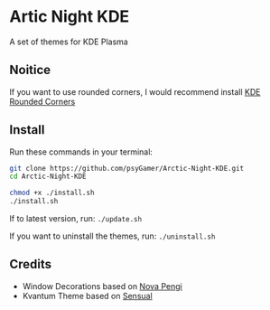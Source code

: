 # Artic Night KDE

A set of themes for KDE Plasma

## Noitice

If you want to use rounded corners, I would recommend install [KDE Rounded Corners](https://github.com/matinlotfali/KDE-Rounded-Corners)

## Install

Run these commands in your terminal:

```sh
git clone https://github.com/psyGamer/Arctic-Night-KDE.git
cd Arctic-Night-KDE

chmod +x ./install.sh
./install.sh
```

If to latest version, run: `./update.sh`

If you want to uninstall the themes, run: `./uninstall.sh`

## Credits

- Window Decorations based on [Nova Pengi](https://github.com/varlesh/nova-kde/tree/pengi)
- Kvantum Theme based on [Sensual](https://github.com/L4ki/Sensual-Theme)
